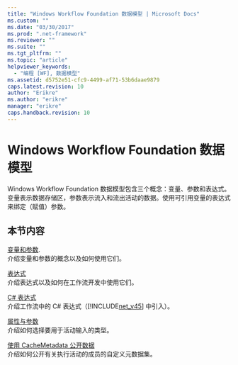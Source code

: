 ```yaml
---
title: "Windows Workflow Foundation 数据模型 | Microsoft Docs"
ms.custom: ""
ms.date: "03/30/2017"
ms.prod: ".net-framework"
ms.reviewer: ""
ms.suite: ""
ms.tgt_pltfrm: ""
ms.topic: "article"
helpviewer_keywords: 
  - "编程 [WF], 数据模型"
ms.assetid: d5752e51-cfc9-4499-af71-53b6daae9879
caps.latest.revision: 10
author: "Erikre"
ms.author: "erikre"
manager: "erikre"
caps.handback.revision: 10
---
```

# Windows Workflow Foundation 数据模型
Windows Workflow Foundation 数据模型包含三个概念：变量、参数和表达式。变量表示数据存储区，参数表示流入和流出活动的数据。使用可引用变量的表达式来绑定（赋值）参数。  
  
## 本节内容  
 [变量和参数](../../../docs/framework/windows-workflow-foundation//variables-and-arguments.md).  
 介绍变量和参数的概念以及如何使用它们。  
  
 [表达式](../../../docs/framework/windows-workflow-foundation//expressions.md)  
 介绍表达式以及如何在工作流开发中使用它们。  
  
 [C\# 表达式](../../../docs/framework/windows-workflow-foundation//csharp-expressions.md)  
 介绍工作流中的 C\# 表达式（[!INCLUDE[net_v45](../../../includes/net-v45-md.md)] 中引入）。  
  
 [属性与参数](../../../docs/framework/windows-workflow-foundation//properties-vs-arguments.md)  
 介绍如何选择要用于活动输入的类型。  
  
 [使用 CacheMetadata 公开数据](../../../docs/framework/windows-workflow-foundation//exposing-data-with-cachemetadata.md)  
 介绍如何公开有关执行活动的成员的自定义元数据集。